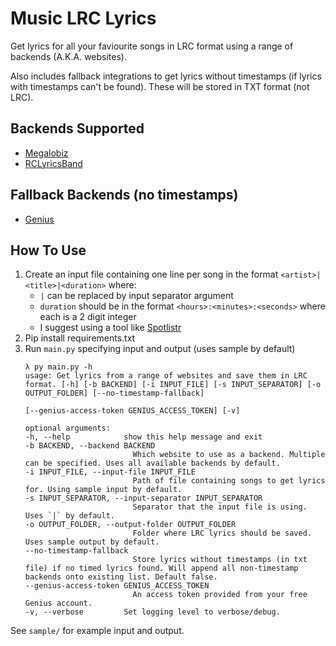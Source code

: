 # Music LRC Lyrics
Get lyrics for all your faviourite songs in LRC format using a range of backends (A.K.A. websites).

Also includes fallback integrations to get lyrics without timestamps (if lyrics with timestamps can't be found). These will be stored in TXT format (not LRC).

## Backends Supported
- [Megalobiz](https://www.megalobiz.com/)
- [RCLyricsBand](https://rclyricsband.com/)

## Fallback Backends (no timestamps)
- [Genius](https://genius.com/)

## How To Use
1. Create an input file containing one line per song in the format `<artist>|<title>|<duration>` where:
    - `|` can be replaced by input separator argument
    - `duration` should be in the format `<hours>:<minutes>:<seconds>` where each is a 2 digit integer
    - I suggest using a tool like [Spotlistr](https://www.spotlistr.com/export/spotify-playlist)
2. Pip install requirements.txt
3. Run `main.py` specifying input and output (uses sample by default)
    ```
    λ py main.py -h
    usage: Get lyrics from a range of websites and save them in LRC format. [-h] [-b BACKEND] [-i INPUT_FILE] [-s INPUT_SEPARATOR] [-o OUTPUT_FOLDER] [--no-timestamp-fallback]
                                                                            [--genius-access-token GENIUS_ACCESS_TOKEN] [-v]

    optional arguments:
    -h, --help            show this help message and exit
    -b BACKEND, --backend BACKEND
                            Which website to use as a backend. Multiple can be specified. Uses all available backends by default.
    -i INPUT_FILE, --input-file INPUT_FILE
                            Path of file containing songs to get lyrics for. Using sample input by default.
    -s INPUT_SEPARATOR, --input-separator INPUT_SEPARATOR
                            Separator that the input file is using. Uses `|` by default.
    -o OUTPUT_FOLDER, --output-folder OUTPUT_FOLDER
                            Folder where LRC lyrics should be saved. Uses sample output by default.
    --no-timestamp-fallback
                            Store lyrics without timestamps (in txt file) if no timed lyrics found. Will append all non-timestamp backends onto existing list. Default false.
    --genius-access-token GENIUS_ACCESS_TOKEN
                            An access token provided from your free Genius account.
    -v, --verbose         Set logging level to verbose/debug.
    ```
See `sample/` for example input and output.
